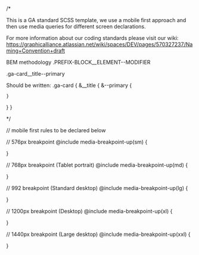 /* 

This is a GA standard SCSS template, we use a mobile first approach and then use media queries for different screen declarations.
 
For more information about our coding standards please visit our wiki: https://graphicalliance.atlassian.net/wiki/spaces/DEV/pages/570327237/Naming+Convention+draft

BEM methodology
.PREFIX-BLOCK__ELEMENT--MODIFIER

.ga-card__title--primary

Should be written:
.ga-card {
  &__title {
    &--primary {

    }
  }
}

*/

// mobile first rules to be declared below



// 576px breakpoint
@include media-breakpoint-up(sm) {
  
}

// 768px breakpoint (Tablet portrait)
@include media-breakpoint-up(md) {

}

// 992 breakpoint (Standard desktop)
@include media-breakpoint-up(lg) {
  
}

// 1200px breakpoint (Desktop)
@include media-breakpoint-up(xl) {
  
}

// 1440px breakpoint (Large desktop)
@include media-breakpoint-up(xxl) {
  
}
